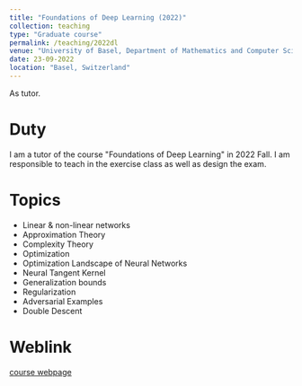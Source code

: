 ```yaml
---
title: "Foundations of Deep Learning (2022)"
collection: teaching
type: "Graduate course"
permalink: /teaching/2022dl
venue: "University of Basel, Department of Mathematics and Computer Science"
date: 23-09-2022
location: "Basel, Switzerland"
---
```


As tutor.

Duty
=====
I am a tutor of the course "Foundations of Deep Learning" in 2022 Fall. I am responsible to teach in the exercise class as well as design the exam.

Topics
======
* Linear & non-linear networks
* Approximation Theory
* Complexity Theory
* Optimization
* Optimization Landscape of Neural Networks
* Neural Tangent Kernel
* Generalization bounds
* Regularization
* Adversarial Examples
* Double Descent

Weblink
======
[course webpage](https://vorlesungsverzeichnis.unibas.ch/en/semester-planning?id=271336)
